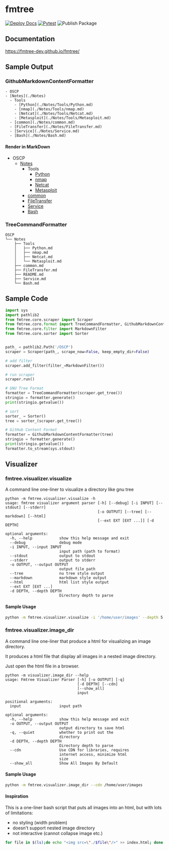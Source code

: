 # fmtree

[![Deploy Docs](https://github.com/fmtree-dev/fmtree/actions/workflows/docs.yml/badge.svg)](https://github.com/fmtree-dev/fmtree/actions/workflows/docs.yml)
[![Pytest](https://github.com/fmtree-dev/fmtree/actions/workflows/python-package.yml/badge.svg)](https://github.com/fmtree-dev/fmtree/actions/workflows/python-package.yml)
![Publish Package](https://github.com/fmtree-dev/fmtree/actions/workflows/python-publish.yml/badge.svg)

## Documentation

https://fmtree-dev.github.io/fmtree/


## Sample Output

### GithubMarkdownContentFormatter

```
- OSCP
- [Notes](./Notes)
  - Tools
    - [Python](./Notes/Tools/Python.md)
    - [nmap](./Notes/Tools/nmap.md)
    - [Netcat](./Notes/Tools/Netcat.md)
    - [Metasploit](./Notes/Tools/Metasploit.md)
  - [common](./Notes/common.md)
  - [FileTransfer](./Notes/FileTransfer.md)
  - [Service](./Notes/Service.md)
  - [Bash](./Notes/Bash.md)
```
#### Render in MarkDown
- OSCP
  - [Notes](./Notes)
    - Tools
      - [Python](./Notes/Tools/Python.md)
      - [nmap](./Notes/Tools/nmap.md)
      - [Netcat](./Notes/Tools/Netcat.md)
      - [Metasploit](./Notes/Tools/Metasploit.md)
    - [common](./Notes/common.md)
    - [FileTransfer](./Notes/FileTransfer.md)
    - [Service](./Notes/Service.md)
    - [Bash](./Notes/Bash.md)

### TreeCommandFormatter

```
OSCP
└── Notes
    ├── Tools
    │   ├── Python.md
    │   ├── nmap.md
    │   ├── Netcat.md
    │   └── Metasploit.md
    ├── common.md
    ├── FileTransfer.md
    ├── README.md
    ├── Service.md
    └── Bash.md
```

## Sample Code

```python
import sys
import pathlib2
from fmtree.core.scraper import Scraper
from fmtree.core.format import TreeCommandFormatter, GithubMarkdownContentFormatter
from fmtree.core.filter import MarkdownFilter
from fmtree.core.sorter import Sorter


path_ = pathlib2.Path('/OSCP')
scraper = Scraper(path_, scrape_now=False, keep_empty_dir=False)

# add filter
scraper.add_filter(filter_=MarkdownFilter())

# run scraper
scraper.run()

# GNU Tree Format
formatter = TreeCommandFormatter(scraper.get_tree())
stringio = formatter.generate()
print(stringio.getvalue())

# sort
sorter_ = Sorter()
tree = sorter_(scraper.get_tree())

# GitHub Content Format
formatter = GithubMarkdownContentFormatter(tree)
stringio = formatter.generate()
print(stringio.getvalue())
formatter.to_stream(sys.stdout)
```


## Visualizer

### fmtree.visualizer.visualize

A command line one-liner to visualize a directory like gnu tree

```
python -m fmtree.visualizer.visualize -h                                                      
usage: fmtree visualizer argument parser [-h] [--debug] [-i INPUT] [--stdout] [--stderr]
                                         [-o OUTPUT] [--tree] [--markdown] [--html]
                                         [--ext EXT [EXT ...]] [-d DEPTH]

optional arguments:
  -h, --help            show this help message and exit
  --debug               debug mode
  -i INPUT, --input INPUT
                        input path (path to format)
  --stdout              output to stdout
  --stderr              output to stderr
  -o OUTPUT, --output OUTPUT
                        output file path
  --tree                nu tree style output
  --markdown            markdown style output
  --html                html list style output
  --ext EXT [EXT ...]
  -d DEPTH, --depth DEPTH
                        Directory depth to parse
```

#### Sample Usage
```bash
python -m fmtree.visualizer.visualize -i '/home/user/images' --depth 5 --ext .jpg .png --stdout --debug --html
```

### fmtree.visualizer.image_dir

A command line one-liner that produce a html for visualizing an image directory.

It produces a html file that display all images in a nested image directory.

Just open the html file in a browser.

```
python -m visualizer.image_dir --help          
usage: Fmtree Visualizer Parser [-h] [-o OUTPUT] [-q]
                                [-d DEPTH] [--cdn]
                                [--show_all]
                                input

positional arguments:
  input                 input path

optional arguments:
  -h, --help            show this help message and exit
  -o OUTPUT, --output OUTPUT
                        output directory to save html
  -q, --quiet           whether to print out the
                        directory
  -d DEPTH, --depth DEPTH
                        Directory depth to parse
  --cdn                 Use CDN for libraries, requires
                        internet access, minimize html
                        size
  --show_all            Show All Images By Default
```

#### Sample Usage
```bash
python -m fmtree.visualizer.image_dir --cdn /home/user/images
```

#### Inspiration

This is a one-liner bash script that puts all images into an html, but with lots of limitations:
- no styling (width problem)
- doesn't support nested image directory
- not interactive (cannot collapse image etc.)

```bash
for file in $(ls);do echo "<img src=\"./$file\"/>" >> index.html; done
```








